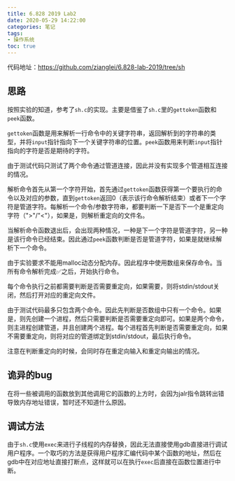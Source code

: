 ```yaml
---
title: 6.828 2019 Lab2
date: 2020-05-29 14:22:00
categories: 笔记
tags:
- 操作系统
toc: true
---
```


代码地址：https://github.com/zianglei/6.828-lab-2019/tree/sh

## 思路

按照实验的知道，参考了`sh.c`的实现。主要是借鉴了`sh.c`里的`gettoken`函数和`peek`函数。

`gettoken`函数是用来解析一行命令中的关键字符串，返回解析到的字符串的类型，并将`input`指针指向下一个关键字符串的位置。`peek`函数用来判断`input`指针指向的字符是否是期待的字符。

由于测试代码只测试了两个命令通过管道连接，因此并没有实现多个管道相互连接的情况。

解析命令首先从第一个字符开始，首先通过`gettoken`函数获得第一个要执行的命令以及对应的参数，直到`gettoken`返回0（表示该行命令解析结束）或者下一个字符是管道字符。每解析一个命令/参数字符串，都要判断一下是否下一个是重定向字符（">"/"<"），如果是，则解析重定向的文件名。

当解析命令函数退出后，会出现两种情况，一种是下一个字符是管道字符，另一种是该行命令已经结束。因此通过`peek`函数判断是否是管道字符，如果是就继续解析下一个命令。

由于实验要求不能用malloc动态分配内存。因此程序中使用数组来保存命令。当所有命令解析完成✅之后，开始执行命令。

每个命令执行之前都需要判断是否需要重定向，如果需要，则将stdin/stdout关闭，然后打开对应的重定向文件。

由于测试代码最多只包含两个命令。因此先判断是否数组中只有一个命令。如果是，则先创建一个进程，然后只需要判断是否需要重定向即可。如果是两个命令，则主进程创建管道，并且创建两个进程。每个进程首先判断是否需要重定向，如果不需要重定向，则将对应的管道绑定到stdin/stdout，最后执行命令。

注意在判断重定向的时候，会同时存在重定向输入和重定向输出的情况。

## 诡异的bug

在将一些被调用的函数放到其他调用它的函数的上方时，会因为jalr指令跳转出错导致内存地址错误，暂时还不知道什么原因。

## 调试方法

由于`sh.c`使用`exec`来进行子线程的内存替换，因此无法直接使用gdb直接进行调试用户程序。一个取巧的方法是获得用户程序汇编代码中某个函数的地址，然后在gdb中在对应地址直接打断点，这样就可以在执行`exec`后直接在函数位置进行中断。



